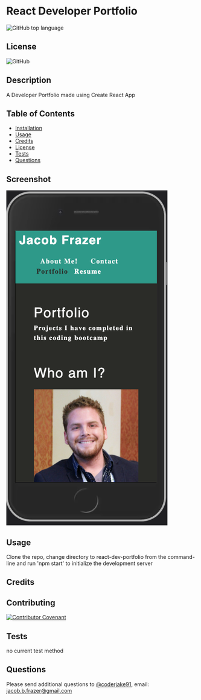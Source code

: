 
    
# React Developer Portfolio
![GitHub top language](https://img.shields.io/github/languages/top/coderjake91/React-Dev-Portfolio)

## License

![GitHub](https://img.shields.io/github/license/coderjake91/React-Dev-Portfolio)

## Description
    
A Developer Portfolio made using Create React App

## Table of Contents

* [Installation](#installation)
* [Usage](#usage)
* [Credits](#credits)
* [License](#license)
* [Tests](#tests)
* [Questions](#questions)
    
## Screenshot

![Application-Screenshot](./portfolio.png)

## Usage

Clone the repo, change directory to react-dev-portfolio from the command-line and run 'npm start' to initialize the development server

## Credits


## Contributing

[![Contributor Covenant](https://img.shields.io/badge/Contributor%20Covenant-2.1-4baaaa.svg)](code_of_conduct.md)

## Tests
no current test method

## Questions

Please send additional questions to [@coderjake91](https://github.com/coderjake91), email: jacob.b.frazer@gmail.com